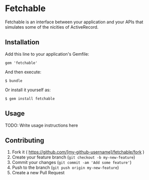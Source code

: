 # Fetchable

Fetchable is an interface between your application and your APIs that simulates some of the nicities of ActiveRecord.

## Installation

Add this line to your application's Gemfile:

    gem 'fetchable'

And then execute:

    $ bundle

Or install it yourself as:

    $ gem install fetchable

## Usage

TODO: Write usage instructions here

## Contributing

1. Fork it ( https://github.com/[my-github-username]/fetchable/fork )
2. Create your feature branch (`git checkout -b my-new-feature`)
3. Commit your changes (`git commit -am 'Add some feature'`)
4. Push to the branch (`git push origin my-new-feature`)
5. Create a new Pull Request
